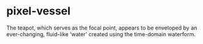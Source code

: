 # pixel-vessel
 The teapot, which serves as the focal point, appears to be enveloped by an ever-changing, fluid-like ‘water’ created using the time-domain waterform.
